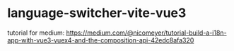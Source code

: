 # language-switcher-vite-vue3
tutorial for medium: https://medium.com/@nicomeyer/tutorial-build-a-i18n-app-with-vue3-vuex4-and-the-composition-api-42edc8afa320

